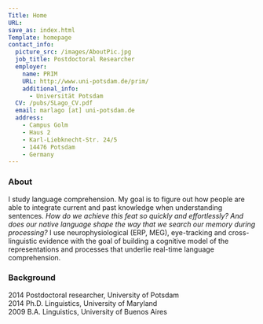 ```yaml
---
Title: Home
URL:
save_as: index.html
Template: homepage
contact_info:
  picture_src: /images/AboutPic.jpg
  job_title: Postdoctoral Researcher
  employer:
    name: PRIM
    URL: http://www.uni-potsdam.de/prim/
    additional_info:
      - Universität Potsdam
  CV: /pubs/SLago_CV.pdf
  email: marlago [at] uni-potsdam.de
  address:
    - Campus Golm
    - Haus 2
    - Karl-Liebknecht-Str. 24/5
    - 14476 Potsdam
    - Germany
---
```


### About
I study language comprehension. My goal is to figure out how people are able to integrate current and past knowledge when understanding sentences. *How do we achieve this feat so quickly and effortlessly?* *And does our native language shape the way that we search our memory during processing?* I use neurophysiological (ERP, MEG), eye-tracking and cross-linguistic evidence with the goal of building a cognitive model of the representations and processes that underlie real-time language comprehension.



### Background
2014 Postdoctoral researcher, University of Potsdam  
2014 Ph.D. Linguistics, University of Maryland  
2009 B.A. Linguistics, University of Buenos Aires  

